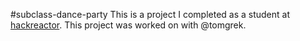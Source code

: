 #subclass-dance-party
This is a project I completed as a student at [hackreactor](http://hackreactor.com). This project was worked on with @tomgrek.
